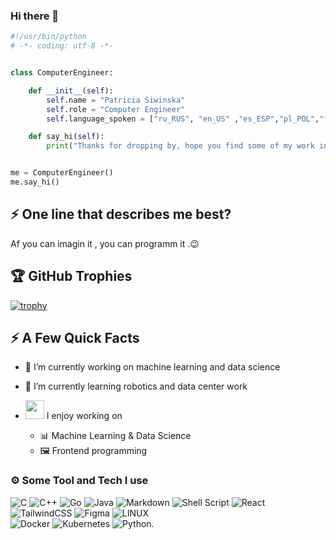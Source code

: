 ### Hi there 👋

```python
#!/usr/bin/python
# -*- coding: utf-8 -*-


class ComputerEngineer:

    def __init__(self):
        self.name = "Patricia Siwinska"
        self.role = "Computer Engineer"
        self.language_spoken = ["ru_RUS", "en_US" ,"es_ESP","pl_POL","fr_FRA","de_DEU"]

    def say_hi(self):
        print("Thanks for dropping by, hope you find some of my work interesting.")


me = ComputerEngineer()
me.say_hi()
```


## ⚡ One line that describes me best? 
Af you can imagin it , you can programm it .😉



## 🏆 GitHub Trophies

[![trophy](https://github-profile-trophy.vercel.app/?username=PatriciaS797&theme=dracula)](https://github.com/ryo-ma/github-profile-trophy)

## ⚡️ A Few Quick Facts

- 🔭 I’m currently working on machine learning and data science
- 🌱 I’m currently learning  robotics  and data center work

- <img src="https://media.giphy.com/media/WUlplcMpOCEmTGBtBW/giphy.gif" width="30">  I enjoy working on
  - 📊 Machine Learning & Data Science
  - 🖼 Frontend programming
    
### ⚙️ Some Tool and Tech I use
![C](https://img.shields.io/badge/c-%2300599C.svg?style=for-the-badge&logo=c&logoColor=white) 
![C++](https://img.shields.io/badge/c++-%2300599C.svg?style=for-the-badge&logo=c%2B%2B&logoColor=white) 
![Go](https://img.shields.io/badge/go-%2300ADD8.svg?style=for-the-badge&logo=go&logoColor=white) 
![Java](https://img.shields.io/badge/java-%23ED8B00.svg?style=for-the-badge&logo=java&logoColor=white) 
![Markdown](https://img.shields.io/badge/markdown-%23000000.svg?style=for-the-badge&logo=markdown&logoColor=white)
![Shell Script](https://img.shields.io/badge/shell_script-%23121011.svg?style=for-the-badge&logo=gnu-bash&logoColor=white) 
![React](https://img.shields.io/badge/react-%2320232a.svg?style=for-the-badge&logo=react&logoColor=%2361DAFB) 
![TailwindCSS](https://img.shields.io/badge/tailwindcss-%2338B2AC.svg?style=for-the-badge&logo=tailwind-css&logoColor=white) 
![Figma](https://img.shields.io/badge/figma-%23F24E1E.svg?style=for-the-badge&logo=figma&logoColor=white) 
![LINUX](https://img.shields.io/badge/Linux-FCC624?style=for-the-badge&logo=linux&logoColor=black)  
![Docker](https://img.shields.io/badge/docker-%230db7ed.svg?style=for-the-badge&logo=docker&logoColor=white) 
![Kubernetes](https://img.shields.io/badge/kubernetes-%23326ce5.svg?style=for-the-badge&logo=kubernetes&logoColor=white)
![Python](https://img.shields.io/badge/python-3670A0?style=for-the-badge&logo=python&logoColor=ffdd54).
